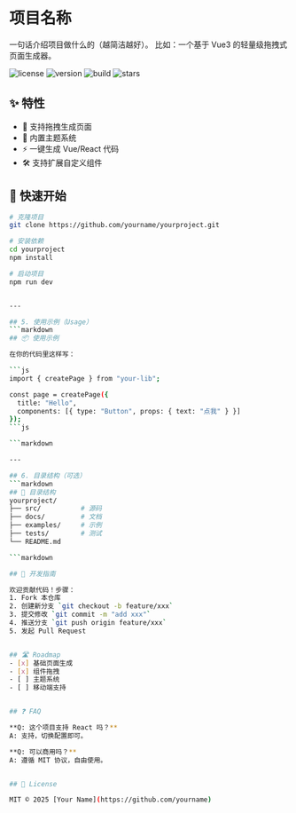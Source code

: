 # 项目名称

一句话介绍项目做什么的（越简洁越好）。
比如：一个基于 Vue3 的轻量级拖拽式页面生成器。

![license](https://img.shields.io/github/license/xxx/xxx)
![version](https://img.shields.io/github/package-json/v/xxx/xxx)
![build](https://img.shields.io/github/actions/workflow/status/xxx/xxx/ci.yml)
![stars](https://img.shields.io/github/stars/xxx/xxx)


## ✨ 特性
- 🚀 支持拖拽生成页面
- 🎨 内置主题系统
- ⚡ 一键生成 Vue/React 代码
- 🛠️ 支持扩展自定义组件

## 🚀 快速开始

```bash
# 克隆项目
git clone https://github.com/yourname/yourproject.git

# 安装依赖
cd yourproject
npm install

# 启动项目
npm run dev


---

## 5. 使用示例（Usage）
```markdown
## 📦 使用示例

在你的代码里这样写：

```js
import { createPage } from "your-lib";

const page = createPage({
  title: "Hello",
  components: [{ type: "Button", props: { text: "点我" } }]
});
```js

```markdown

---

## 6. 目录结构（可选）
```markdown
## 📂 目录结构
yourproject/
├── src/          # 源码
├── docs/         # 文档
├── examples/     # 示例
├── tests/        # 测试
└── README.md

```markdown

## 🤝 开发指南

欢迎贡献代码！步骤：
1. Fork 本仓库
2. 创建新分支 `git checkout -b feature/xxx`
3. 提交修改 `git commit -m "add xxx"`
4. 推送分支 `git push origin feature/xxx`
5. 发起 Pull Request


## 🛣️ Roadmap
- [x] 基础页面生成
- [x] 组件拖拽
- [ ] 主题系统
- [ ] 移动端支持


## ❓ FAQ

**Q: 这个项目支持 React 吗？**  
A: 支持，切换配置即可。

**Q: 可以商用吗？**  
A: 遵循 MIT 协议，自由使用。


## 📄 License

MIT © 2025 [Your Name](https://github.com/yourname)